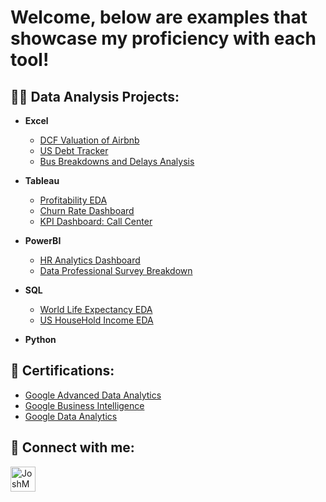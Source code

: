  
<h1>Welcome, below are examples that showcase my proficiency with each tool! </h1>

<h2>👨‍💻 Data Analysis Projects:</h2>

- <b>Excel</b>
  - [DCF Valuation of Airbnb](https://github.com/Maher-Jaweed/DCF-Valuation-Airbnb)
  - [US Debt Tracker](https://github.com/Maher-Jaweed/US-Debt-Tracker-)
  - [Bus Breakdowns and Delays Analysis](https://github.com/Maher-Jaweed/Bus-Breakdown-and-Delays-NYC/upload/main)
    
- <b>Tableau</b>
  - [Profitability EDA](https://github.com/Maher-Jaweed/Profitability_EDA/blob/main/README.md)
  - [Churn Rate Dashboard](https://github.com/Maher-Jaweed/Churn-Rate-Dashboard-/blob/main/README.md)
  - [KPI Dashboard: Call Center](https://github.com/Maher-Jaweed/KPI-Dashboard-Call-Center/blob/main/README.md)
    
- <b>PowerBI</b>
  - [HR Analytics Dashboard](https://github.com/Maher-Jaweed/HR-Analytics-Dashboard/tree/main)
  - [Data Professional Survey Breakdown](https://github.com/Maher-Jaweed/Data-Professional-Survey-Breakdown/tree/main)


  
- <b>SQL</b>
  - [World Life Expectancy EDA](https://github.com/Maher-Jaweed/World-Life-Expectancy-EDA)
  - [US HouseHold Income EDA](https://github.com/Maher-Jaweed/US-HouseHold-Income-EDA)

- <b>Python</b>
  
<h2>🤔 Certifications: </h2>

- [Google Advanced Data Analytics](https://coursera.org/share/271e7e9dd91f7b3e7add133f7adfe124)
- [Google Business Intelligence](https://coursera.org/share/0d4d44ccbc84489216b101b0a23292fa)
- [Google Data Analytics](https://coursera.org/share/da490d9269606c1e8f17c38df6f39458)


<h2> 🤳 Connect with me:</h2>


[<img align="left" alt="JoshMadakor | LinkedIn" width="40px" src="https://upload.wikimedia.org/wikipedia/commons/8/81/LinkedIn_icon.svg" />][linkedin]



[linkedin]: https://www.linkedin.com/in/maher-jaweed-030895182/

<!--
**joshmadakor1/joshmadakor1** is a ✨ _special_ ✨ repository because its `README.md` (this file) appears on your GitHub profile.

Here are some ideas to get you started:

- 🔭 I’m currently working on ...
- 🌱 I’m currently learning ...
- 👯 I’m looking to collaborate on ...
- 🤔 I’m looking for help with ...
- 💬 Ask me about ...
- 📫 How to reach me: ...
- 😄 Pronouns: ...
- ⚡ Fun fact: ...
-->

